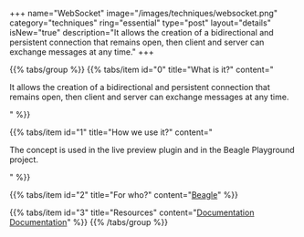 +++
name="WebSocket"
image="/images/techniques/websocket.png"
category="techniques"
ring="essential"
type="post"
layout="details"
isNew="true"
description="It allows the creation of a bidirectional and persistent connection that remains open, then client and server can exchange messages at any time."
+++

{{% tabs/group %}}
  {{% tabs/item id="0" title="What is it?" content="<p>It allows the creation of a bidirectional and persistent connection that remains open, then client and server can exchange messages at any time.</p>" %}}
  
  {{% tabs/item id="1" title="How we use it?" content="<p>The concept is used in the live preview plugin and in the Beagle Playground project.</p>" %}}
  
  {{% tabs/item id="2" title="For who?" content="<a href='https://usebeagle.io/' target='_blank'>Beagle</a>" %}}

  {{% tabs/item id="3" title="Resources" content="<a href='https://developer.mozilla.org/pt-BR/docs/Web/API/WebSockets_API' target='_blank'>Documentation</a><br /><a href='https://www.devmedia.com.br/java-websockets-introducao/30443' target='_blank'>Documentation</a>" %}}
{{% /tabs/group %}}